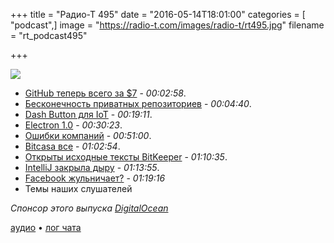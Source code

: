 +++
title = "Радио-Т 495"
date = "2016-05-14T18:01:00"
categories = [ "podcast",]
image = "https://radio-t.com/images/radio-t/rt495.jpg"
filename = "rt_podcast495"

+++

![](https://radio-t.com/images/radio-t/rt495.jpg)

- [GitHub теперь всего за $7](http://venturebeat.com/2016/05/11/github-changes-pricing-unlimited-private-repos-cost-7-per-month-for-personal-accounts-9-per-user-per-month-for-organizations/) - *00:02:58*.
- [Бесконечность приватных репозиториев](https://github.com/blog/2164-introducing-unlimited-private-repositories) - *00:04:40*.
- [Dash Button для IoT](http://www.slashgear.com/amazon-now-has-a-programmable-dash-button-for-the-iot-13439996/) - *00:19:11*.
- [Electron 1.0](https://github.com/blog/2167-electron-1-0-is-here) - *00:30:23*.
- [Ошибки компаний](http://www.telegraph.co.uk/technology/2016/05/13/biggest-mistakes-in-tech-history/) - *00:51:00*.
- [Bitcasa все](https://blog.bitcasa.com/2016/04/21/bitcasa-drive-discontinued/) - *01:02:54*.
- [Открыты исходные тексты BitKeeper](http://www.opennet.ru/opennews/art.shtml?num=44399) - *01:10:35*.
- [IntelliJ закрыла дыру](http://blog.jetbrains.com/blog/2016/05/11/security-update-for-intellij-based-ides-v2016-1-and-older-versions/) - *01:13:55*.
- [Facebook жульничает?](http://www.theguardian.com/technology/2016/may/12/facebook-trending-news-leaked-documents-editor-guidelines) - *01:19:16*
- Темы наших слушателей

_Спонсор этого выпуска [DigitalOcean](https://www.digitalocean.com)_

[аудио](https://cdn.radio-t.com/rt_podcast495.mp3) • [лог чата](http://chat.radio-t.com/logs/radio-t-495.html)
<audio src="https://cdn.radio-t.com/rt_podcast495.mp3" preload="none"></audio>